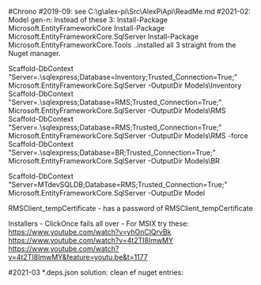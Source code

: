 ﻿#Chrono
#2019-09: see C:\g\alex-pi\Src\AlexPiApi\ReadMe.md
#2021-02:
  Model gen-n:
  Instead of these 3:
      Install-Package Microsoft.EntityFrameworkCore
      Install-Package Microsoft.EntityFrameworkCore.SqlServer
      Install-Package Microsoft.EntityFrameworkCore.Tools
  ..installed all 3 straight from the Nuget manager.

  Scaffold-DbContext "Server=.\sqlexpress;Database=Inventory;Trusted_Connection=True;" Microsoft.EntityFrameworkCore.SqlServer -OutputDir Models\Inventory
  Scaffold-DbContext "Server=.\sqlexpress;Database=RMS;Trusted_Connection=True;" Microsoft.EntityFrameworkCore.SqlServer -OutputDir Models\RMS
  Scaffold-DbContext "Server=.\sqlexpress;Database=RMS;Trusted_Connection=True;" Microsoft.EntityFrameworkCore.SqlServer -OutputDir Models\RMS -force
  Scaffold-DbContext "Server=.\sqlexpress;Database=BR;Trusted_Connection=True;" Microsoft.EntityFrameworkCore.SqlServer -OutputDir Models\BR
  
  Scaffold-DbContext "Server=MTdevSQLDB;Database=RMS;Trusted_Connection=True;" Microsoft.EntityFrameworkCore.SqlServer -OutputDir Model
  

  RMSClient_tempCertificate - has a password of RMSClient_tempCertificate


  Installers  -  ClickOnce fails all over  -    For MSIX try these:
    https://www.youtube.com/watch?v=yhOnClQrvBk
    https://www.youtube.com/watch?v=4t2TI8ImwMY
    https://www.youtube.com/watch?v=4t2TI8ImwMY&feature=youtu.be&t=1177

  #2021-03
  *.deps.json solution: clean ef nuget entries:
    <ItemGroup>
    <PackageReference Include="Microsoft.EntityFrameworkCore" Version="5.0.3" />
    <PackageReference Include="Microsoft.EntityFrameworkCore.Design" Version="5.0.3" />
    <PackageReference Include="Microsoft.EntityFrameworkCore.Proxies" Version="5.0.3" />
    <PackageReference Include="Microsoft.EntityFrameworkCore.SqlServer" Version="5.0.3" />
    <PackageReference Include="Microsoft.EntityFrameworkCore.Tools" Version="5.0.3" />
    <PackageReference Include="Microsoft.Extensions.Configuration.UserSecrets" Version="3.1.0" />


